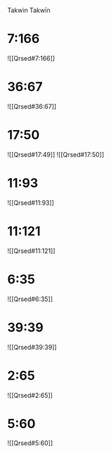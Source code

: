 Takwin
Takwīn

# 7:166
![[Qrsed#7:166]]
# 36:67
![[Qrsed#36:67]]
# 17:50
![[Qrsed#17:49]]
![[Qrsed#17:50]]
# 11:93
![[Qrsed#11:93]]
# 11:121
![[Qrsed#11:121]]
# 6:35
![[Qrsed#6:35]]
# 39:39
![[Qrsed#39:39]]
# 2:65
![[Qrsed#2:65]]
# 5:60
  ![[Qrsed#5:60]] 